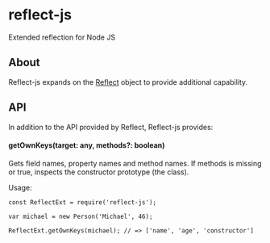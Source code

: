 # reflect-js
Extended reflection for Node JS

## About
Reflect-js expands on the [Reflect](https://developer.mozilla.org/en-US/docs/Web/JavaScript/Reference/Global_Objects/Reflect) object
to provide additional capability.

## API
In addition to the API provided by Reflect, Reflect-js provides:

#### getOwnKeys(target: any, methods?: boolean)
Gets field names, property names and method names. If methods is missing or 
true, inspects the constructor prototype (the class).

Usage:
~~~~
const ReflectExt = require('reflect-js');

var michael = new Person('Michael', 46);

ReflectExt.getOwnKeys(michael); // => ['name', 'age', 'constructor']
~~~~